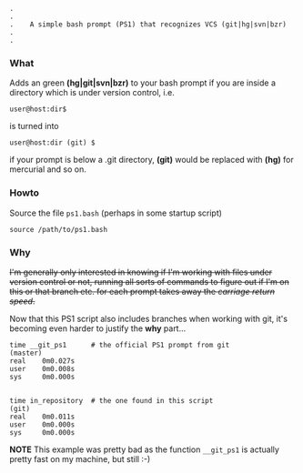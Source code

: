     .
    .                                                               
    .    A simple bash prompt (PS1) that recognizes VCS (git|hg|svn|bzr)
    .
    .


### What ###

Adds an green **(hg|git|svn|bzr)** to your bash prompt if you are inside
a directory which is under version control, i.e.

    user@host:dir$

is turned into
    
    user@host:dir (git) $

if your prompt is below a .git directory,
**(git)** would be replaced with **(hg)** for mercurial and so on.



### Howto ###

Source the file `ps1.bash` (perhaps in some startup script)

    source /path/to/ps1.bash


### Why ###

~~I'm generally only interested in knowing if I'm working with files under
version control or not, running all sorts of commands to figure out if
I'm on this or that branch etc. for each prompt takes away the *carriage
return speed*.~~

Now that this PS1 script also includes branches when working with git,
it's becoming even harder to justify the **why** part...


    time __git_ps1      # the official PS1 prompt from git
    (master)
    real    0m0.027s
    user    0m0.008s
    sys     0m0.000s


    time in_repository  # the one found in this script
    (git) 
    real    0m0.011s
    user    0m0.000s
    sys     0m0.000s


**NOTE** This example was pretty bad as the function `__git_ps1` is
actually pretty fast on my machine, but still :-)

